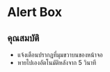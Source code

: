 # Alert Box

## คุณสมบัติ
- แจ้งเตือนปรากฏที่มุมขวาบนของหน้าจอ
- หายไปเองอัตโนมัติหลังจาก 5 วินาที


